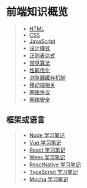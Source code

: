 # 前端知识概览

>+ [HTML](./HTML/README.md)
>+ [CSS](./CSS/README.md)
>+ [JavaScript](./JavaScript/README.md)
>+ [设计模式](./Design-pattern/README.md)
>+ [正则表达式](./RegExp/README.md)
>+ [常见算法](./Design-pattern/README.md)
>+ [性能优化](./Performance/README.md)
>+ [浏览器缓存机制](./Brower-cache/README.md)
>+ [移动端相关](./Mobile/README.md)
>+ [网络协议](./Network-protocol/README.md)
>+ [网络安全](./Network-security/README.md)

## 框架或语言

>+ [Node 学习笔记]()
>+ [Vue 学习笔记]()
>+ [React 学习笔记]()
>+ [Weex 学习笔记]()
>+ [ReactNative 学习笔记]()
>+ [TypeScript 学习笔记]()
>+ [Mocha 学习笔记]()
